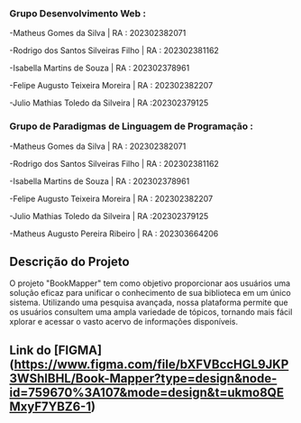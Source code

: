 ### Grupo Desenvolvimento Web :

-Matheus Gomes da Silva | RA : 202302382071

-Rodrigo dos Santos Silveiras Filho | RA : 202302381162

-Isabella Martins de Souza | RA : 202302378961

-Felipe Augusto Teixeira Moreira | RA : 202302382207

-Julio Mathias Toledo da Silveira | RA :202302379125

### Grupo de Paradigmas de Linguagem de Programação : 

-Matheus Gomes da Silva | RA : 202302382071

-Rodrigo dos Santos Silveiras Filho | RA : 202302381162

-Isabella Martins de Souza | RA : 202302378961

-Felipe Augusto Teixeira Moreira | RA : 202302382207

-Julio Mathias Toledo da Silveira | RA :202302379125

-Matheus Augusto Pereira Ribeiro | RA : 202303664206

## Descrição do Projeto

O projeto "BookMapper" tem como objetivo proporcionar aos usuários uma solução eficaz para unificar o conhecimento de sua biblioteca em um único sistema. Utilizando uma pesquisa avançada, nossa plataforma permite que os usuários consultem uma ampla variedade de tópicos, tornando mais fácil xplorar e acessar o vasto acervo de informações disponíveis.


## Link do [FIGMA] (https://www.figma.com/file/bXFVBccHGL9JKP3WShlBHL/Book-Mapper?type=design&node-id=759670%3A107&mode=design&t=ukmo8QEMxyF7YBZ6-1)
        


